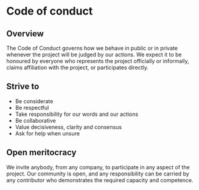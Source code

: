 # Code of conduct

## Overview

The Code of Conduct governs how we behave in public or in private whenever the project will be judged by our actions. We expect it to be honoured by everyone who represents the project officially or informally, claims affiliation with the project, or participates directly.

## Strive to
- Be considerate
- Be respectful
- Take responsibility for our words and our actions
- Be collaborative
- Value decisiveness, clarity and consensus
- Ask for help when unsure

## Open meritocracy

We invite anybody, from any company, to participate in any aspect of the project. Our community is open, and any responsibility can be carried by any contributor who demonstrates the required capacity and competence.

